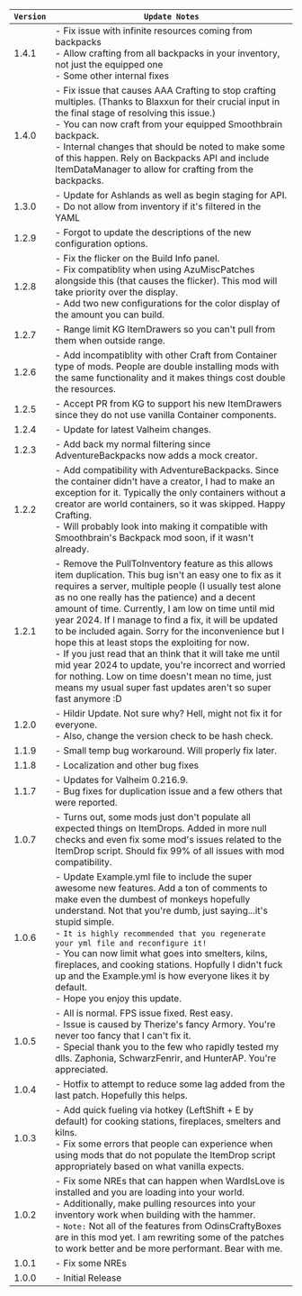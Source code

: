 | `Version` | `Update Notes`                                                                                                                                                                                                                                                                                                                                                                                                                                                                                                                                                                                                                                                                              |
|-----------|---------------------------------------------------------------------------------------------------------------------------------------------------------------------------------------------------------------------------------------------------------------------------------------------------------------------------------------------------------------------------------------------------------------------------------------------------------------------------------------------------------------------------------------------------------------------------------------------------------------------------------------------------------------------------------------------|
| 1.4.1     | - Fix issue with infinite resources coming from backpacks <br/>- Allow crafting from all backpacks in your inventory, not just the equipped one<br/> - Some other internal fixes                                                                                                                                                                                                                                                                                                                                                                                                                                                                                                            |
| 1.4.0     | - Fix issue that causes AAA Crafting to stop crafting multiples. (Thanks to Blaxxun for their crucial input in the final stage of resolving this issue.)<br/> - You can now craft from your equipped Smoothbrain backpack.<br/> - Internal changes that should be noted to make some of this happen. Rely on Backpacks API and include ItemDataManager to allow for crafting from the backpacks.                                                                                                                                                                                                                                                                                            |
| 1.3.0     | - Update for Ashlands as well as begin staging for API. <br/> - Do not allow from inventory if it's filtered in the YAML                                                                                                                                                                                                                                                                                                                                                                                                                                                                                                                                                                    |
| 1.2.9     | - Forgot to update the descriptions of the new configuration options.                                                                                                                                                                                                                                                                                                                                                                                                                                                                                                                                                                                                                       |
| 1.2.8     | - Fix the flicker on the Build Info panel.<br/> - Fix compatiblity when using AzuMiscPatches alongside this (that causes the flicker). This mod will take priority over the display.  <br/> - Add two new configurations for the color display of the amount you can build.                                                                                                                                                                                                                                                                                                                                                                                                                 |
| 1.2.7     | - Range limit KG ItemDrawers so you can't pull from them when outside range.                                                                                                                                                                                                                                                                                                                                                                                                                                                                                                                                                                                                                |
| 1.2.6     | - Add incompatiblity with other Craft from Container type of mods. People are double installing mods with the same functionality and it makes things cost double the resources.                                                                                                                                                                                                                                                                                                                                                                                                                                                                                                             |
| 1.2.5     | - Accept PR from KG to support his new ItemDrawers since they do not use vanilla Container components.                                                                                                                                                                                                                                                                                                                                                                                                                                                                                                                                                                                      |
| 1.2.4     | - Update for latest Valheim changes.                                                                                                                                                                                                                                                                                                                                                                                                                                                                                                                                                                                                                                                        |
| 1.2.3     | - Add back my normal filtering since AdventureBackpacks now adds a mock creator.                                                                                                                                                                                                                                                                                                                                                                                                                                                                                                                                                                                                            |
| 1.2.2     | - Add compatibility with AdventureBackpacks. Since the container didn't have a creator, I had to make an exception for it. Typically the only containers without a creator are world containers, so it was skipped. Happy Crafting.<br/> - Will probably look into making it compatible with Smoothbrain's Backpack mod soon, if it wasn't already.                                                                                                                                                                                                                                                                                                                                         |
| 1.2.1     | - Remove the PullToInventory feature as this allows item duplication. This bug isn't an easy one to fix as it requires a server, multiple people (I usually test alone as no one really has the patience) and a decent amount of time. Currently, I am low on time until mid year 2024. If I manage to find a fix, it will be updated to be included again. Sorry for the inconvenience but I hope this at least stops the exploiting for now.<br/> - If you just read that an think that it will take me until mid year 2024 to update, you're incorrect and worried for nothing. Low on time doesn't mean no time, just means my usual super fast updates aren't so super fast anymore :D |
| 1.2.0     | - Hildir Update. Not sure why? Hell, might not fix it for everyone.<br/> - Also, change the version check to be hash check.                                                                                                                                                                                                                                                                                                                                                                                                                                                                                                                                                                 |
| 1.1.9     | - Small temp bug workaround. Will properly fix later.                                                                                                                                                                                                                                                                                                                                                                                                                                                                                                                                                                                                                                       |
| 1.1.8     | - Localization and other bug fixes                                                                                                                                                                                                                                                                                                                                                                                                                                                                                                                                                                                                                                                          |
| 1.1.7     | - Updates for Valheim 0.216.9.<br/> - Bug fixes for duplication issue and a few others that were reported.                                                                                                                                                                                                                                                                                                                                                                                                                                                                                                                                                                                  |
| 1.0.7     | - Turns out, some mods just don't populate all expected things on ItemDrops. Added in more null checks and even fix some mod's issues related to the ItemDrop script. Should fix 99% of all issues with mod compatibility.                                                                                                                                                                                                                                                                                                                                                                                                                                                                  |
| 1.0.6     | - Update Example.yml file to include the super awesome new features. Add a ton of comments to make even the dumbest of monkeys hopefully understand. Not that you're dumb, just saying...it's stupid simple.<br/> - `It is highly recommended that you regenerate your yml file and reconfigure it!`<br/> - You can now limit what goes into smelters, kilns, fireplaces, and cooking stations. Hopfully I didn't fuck up and the Example.yml is how everyone likes it by default.<br/> - Hope you enjoy this update.                                                                                                                                                                       |
| 1.0.5     | - All is normal. FPS issue fixed. Rest easy.<br/> - Issue is caused by Therize's fancy Armory. You're never too fancy that I can't fix it.<br/> - Special thank you to the few who rapidly tested my dlls. Zaphonia, SchwarzFenrir, and HunterAP. You're appreciated.                                                                                                                                                                                                                                                                                                                                                                                                                       |
| 1.0.4     | - Hotfix to attempt to reduce some lag added from the last patch. Hopefully this helps.                                                                                                                                                                                                                                                                                                                                                                                                                                                                                                                                                                                                     |
| 1.0.3     | - Add quick fueling via hotkey (LeftShift + E by default) for cooking stations, fireplaces, smelters and kilns.<br/> - Fix some errors that people can experience when using mods that do not populate the ItemDrop script appropriately based on what vanilla expects.                                                                                                                                                                                                                                                                                                                                                                                                                     |
| 1.0.2     | - Fix some NREs that can happen when WardIsLove is installed and you are loading into your world.<br/> - Additionally, make pulling resources into your inventory work when building with the hammer.<br/> - `Note:` Not all of the features from OdinsCraftyBoxes are in this mod yet. I am rewriting some of the patches to work better and be more performant. Bear with me.                                                                                                                                                                                                                                                                                                             |
| 1.0.1     | - Fix some NREs                                                                                                                                                                                                                                                                                                                                                                                                                                                                                                                                                                                                                                                                             |
| 1.0.0     | - Initial Release                                                                                                                                                                                                                                                                                                                                                                                                                                                                                                                                                                                                                                                                           |